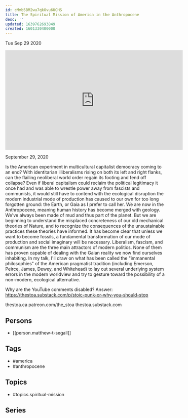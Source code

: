 ```yaml
---
id: cMmb5BM2wu7qkOvu6UCHS
title: The Spiritual Mission of America in the Anthropocene
desc: ''
updated: 1639762693849
created: 1601330400000
---
```





Tue Sep 29 2020

<iframe width="560" height="315" src="https://www.youtube.com/embed/K-6LZmFeN9Y" title="The Spiritual Mission of America in the Anthropocene w/ Matthew T. Segall" frameborder="0" allow="accelerometer; autoplay; clipboard-write; encrypted-media; gyroscope; picture-in-picture" allowfullscreen ></iframe>

September 29, 2020

Is the American experiment in multicultural capitalist democracy coming to an end? With identitarian illiberalisms rising on both its left and right flanks, can the flailing neoliberal world order regain its footing and fend off collapse? Even if liberal capitalism could reclaim the political legitimacy it once had and was able to wrestle power away from fascists and communists, it would still have to contend with the ecological disruption the modern industrial mode of production has caused to our own for too long forgotten ground: the Earth, or Gaia as I prefer to call her. We are now in the Anthropocene, meaning human history has become merged with geology. We've always been made of mud and thus part of the planet. But we are beginning to understand the misplaced concreteness of our old mechanical theories of Nature, and to recognize the consequences of the unsustainable practices these theories have informed. It has become clear that unless we want to become fossils, a fundamental transformation of our mode of production and social imaginary will be necessary. Liberalism, fascism, and communism are the three main attractors of modern politics. None of them has proven capable of dealing with the Gaian reality we now find ourselves inhabiting. In my talk, I'll draw on what has been called the "immanental philosophies" of the American pragmatist tradition (including Emerson, Peirce, James, Dewey, and Whitehead) to lay out several underlying system errors in the modern worldview and try to gesture toward the possibility of a non-modern, ecological alternative.

Why are the YouTube comments disabled? Answer: https://thestoa.substack.com/p/stoic-punk-or-why-you-should-stop

thestoa.ca
patreon.com/the_stoa
thestoa.substack.com

## Persons

- [[person.matthew-t-segall]]

## Tags

- #america
- #anthropocene

## Topics

- #topics.spiritual-mission

## Series



